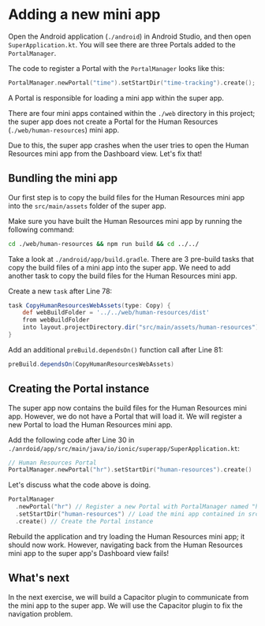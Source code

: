 # Adding a new mini app

Open the Android application (`./android`) in Android Studio, and then open `SuperApplication.kt`. You will see there are three Portals added to the `PortalManager`. 

The code to register a Portal with the `PortalManager` looks like this:

```kotlin
PortalManager.newPortal("time").setStartDir("time-tracking").create();
```

A Portal is responsible for loading a mini app within the super app. 

There are four mini apps contained within the `./web` directory in this project; the super app does not create a Portal for the Human Resources (`./web/human-resources`) mini app. 

Due to this, the super app crashes when the user tries to open the Human Resources mini app from the Dashboard view. Let's fix that!

## Bundling the mini app

Our first step is to copy the build files for the Human Resources mini app into the `src/main/assets` folder of the super app. 

Make sure you have built the Human Resources mini app by running the following command:

```bash
cd ./web/human-resources && npm run build && cd ../../
```

Take a look at `./android/app/build.gradle`. There are 3 pre-build tasks that copy the build files of a mini app into the super app. We need to add another task to copy the build files for the Human Resources mini app. 

Create a new `task` after Line 78:

```groovy
task CopyHumanResourcesWebAssets(type: Copy) {
    def webBuildFolder = '../../web/human-resources/dist'
    from webBuildFolder
    into layout.projectDirectory.dir("src/main/assets/human-resources")
}
```

Add an additional `preBuild.dependsOn()` function call after Line 81:

```groovy
preBuild.dependsOn(CopyHumanResourcesWebAssets)
```

## Creating the Portal instance

The super app now contains the build files for the Human Resources mini app. However, we do not have a Portal that will load it. We will register a new Portal to load the Human Resources mini app. 

Add the following code after Line 30 in `./anrdoid/app/src/main/java/io/ionic/superapp/SuperApplication.kt`:

```kotlin
// Human Resources Portal
PortalManager.newPortal("hr").setStartDir("human-resources").create()
```

Let's discuss what the code above is doing.

```kotlin
PortalManager
  .newPortal("hr") // Register a new Portal with PortalManager named "hr"
  .setStartDir("human-resources") // Load the mini app contained in src/main/assets/human-resources
  .create() // Create the Portal instance
```

Rebuild the application and try loading the Human Resources mini app; it should now work. However, navigating back from the Human Resources mini app to the super app's Dashboard view fails!

## What's next

In the next exercise, we will build a Capacitor plugin to communicate from the mini app to the super app. We will use the Capacitor plugin to fix the navigation problem.
